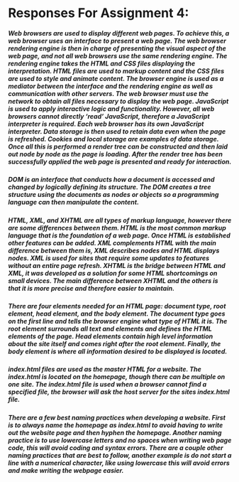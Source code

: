 # Responses For Assignment 4:
#####  Web browsers are used to display different web pages. To achieve this, a web browser uses an interface to present a web page. The web browser rendering engine is then in charge of presenting the visual aspect of the web page, and not all web browsers use the same rendering engine. The rendering engine takes the HTML and CSS files displaying the interpretation. HTML files are used to markup content and the CSS files are used to style and animate content. The browser engine is used as a mediator between the interface and the rendering engine as well as communication with other servers. The web browser must use the network to obtain all files necessary to display the web page. JavaScript is used to apply interactive logic and functionality. However, all web browsers cannot directly ‘read’ JavaScript, therefore a JavaScript interpreter is required. Each web browser has its own JavaScript interpreter. Data storage is then used to retain data even when the page is refreshed. Cookies and local storage are examples of data storage. Once all this is performed a render tree can be constructed and then laid out node by node as the page is loading. After the render tree has been successfully applied the web page is presented and ready for interaction.  

##### DOM is an interface that conducts how a document is accessed and changed by logically defining its structure. The DOM creates a tree structure using the documents as nodes or objects so a programming language can then manipulate the content.  

##### HTML, XML, and XHTML are all types of markup language, however there are some differences between them. HTML is the most common markup language that is the foundation of a web page. Once HTML is established other features can be added. XML complements HTML with the main difference between them is, XML describes nodes and HTML displays nodes. XML is used for sites that require some updates to features without an entire page refresh. XHTML is the bridge between HTML and XML, it was developed as a solution for some HTML shortcomings on small devices. The main difference between XHTML and the others is that it is more precise and therefore easier to maintain.  

##### There are four elements needed for an HTML page: document type, root element, head element, and the body element. The document type goes on the first line and tells the browser engine what type of HTML it is. The root element surrounds all text and elements and defines the HTML elements of the page. Head elements contain high level information about the site itself and comes right after the root element. Finally, the body element is where all information desired to be displayed is located.  

##### index.html files are used as the master HTML for a website. The index.html is located on the homepage, though there can be multiple on one site. The index.html file is used when a browser cannot find a specified file, the browser will ask the host server for the sites index.html file. 

##### There are a few best naming practices when developing a website. First is to always name the homepage as index.html to avoid having to write out the website page and then hyphen the homepage. Another naming practice is to use lowercase letters and no spaces when writing web page code, this will avoid coding and syntax errors. There are a couple other naming practices that are best to follow, another example is do not start a line with a numerical character, like using lowercase this will avoid errors and make writing the webpage easier. 
